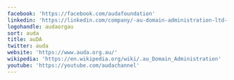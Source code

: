 ```yaml
---
facebook: 'https://facebook.com/audafoundation'
linkedin: 'https://linkedin.com/company/-au-domain-administration-ltd-'
logohandle: audaorgau
sort: auda
title: auDA
twitter: auda
website: 'https://www.auda.org.au/'
wikipedia: 'https://en.wikipedia.org/wiki/.au_Domain_Administration'
youtube: 'https://youtube.com/audachannel'
---
```

